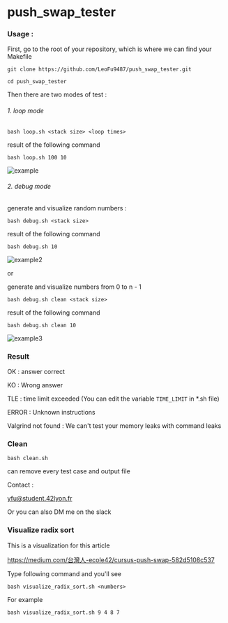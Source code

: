 # push_swap_tester

### Usage :

First, go to the root of your repository, which is where we can find your Makefile

```git clone https://github.com/LeoFu9487/push_swap_tester.git```

```cd push_swap_tester```

Then there are two modes of test :

###### 1. loop mode

```bash loop.sh <stack size> <loop times>```

result of the following command

```bash loop.sh 100 10```

![example](https://user-images.githubusercontent.com/70040774/118051305-0b7fa580-b381-11eb-9568-36b44748b10f.png)


###### 2. debug mode

generate and visualize random numbers : 

```bash debug.sh <stack size>```

result of the following command

```bash debug.sh 10```

![example2](https://user-images.githubusercontent.com/70040774/118052309-cceaea80-b382-11eb-8c9d-39675e9143ba.png)

or

generate and visualize numbers from 0 to n - 1

```bash debug.sh clean <stack size>```

result of the following command

```bash debug.sh clean 10```

![example3](https://user-images.githubusercontent.com/70040774/118052350-daa07000-b382-11eb-95e4-c8715f70cc05.png)

### Result 

OK : answer correct

KO : Wrong answer

TLE : time limit exceeded (You can edit the variable ```TIME_LIMIT``` in *.sh file)

ERROR : Unknown instructions

Valgrind not found : We can't test your memory leaks with command leaks

### Clean

```bash clean.sh```

can remove every test case and output file

Contact : 

yfu@student.42lyon.fr

Or you can also DM me on the slack

### Visualize radix sort

This is a visualization for this article

https://medium.com/台灣人-ecole42/cursus-push-swap-582d5108c537

Type following command and you'll see

```bash visualize_radix_sort.sh <numbers> ```

For example

```bash visualize_radix_sort.sh 9 4 8 7 ```
